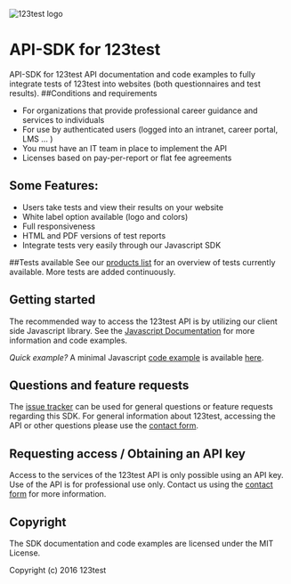 ![123test logo](https://cdn.123test.com/gedeeld/vertalingen/beeld/123test_logo_en-us.png)

# API-SDK for 123test
API-SDK for 123test
API documentation and code examples to fully integrate tests of 123test into websites (both questionnaires and test results).
##Conditions and requirements
- For organizations that provide professional career guidance and services to individuals
- For use by authenticated users (logged into an intranet, career portal, LMS … )
- You must have an IT team in place to implement the API
- Licenses based on pay-per-report or flat fee agreements

## Some Features:
- Users take tests and view their results on your website
- White label option available (logo and colors)
- Full responsiveness
- HTML and PDF versions of test reports
- Integrate tests very easily through our Javascript SDK

##Tests available
See our [products list](docs/available-products.md) for an overview of tests currently available. More tests are added continuously.
 
## Getting started
The recommended way to access the 123test API is by utilizing our client side Javascript library. See the [Javascript Documentation](docs/js) for more information and code examples.  

*Quick example?* A minimal Javascript [code example](docs/js/examples/full-example.md) is available [here](docs/js/examples/full-example.md).

## Questions and feature requests

The [issue tracker](https://github.com/123test/api-sdk/issues) can be used for general questions or feature requests regarding this SDK. For general information about 123test, accessing the API or other questions please use the [contact form](https://www.123test.com/contact/).

## Requesting access / Obtaining an API key

Access to the services of the 123test API is only possible using an API key. Use of the API is for professional use only. Contact us using the [contact form](https://www.123test.com/contact/) for more information.

## Copyright

The SDK documentation and code examples are licensed under the MIT License.

Copyright (c) 2016 123test
